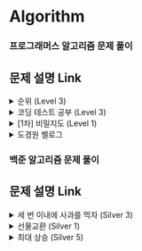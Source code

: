 # Algorithm

### 프로그래머스 알고리즘 문제 풀이

## <b>문제 설명 Link</b>

<details>
    <summary>순위 (Level 3)</summary>
        <ol>
            <li>
                <a href="https://velog.io/@kohyeonseo1006/C-Programmers-%EC%88%9C%EC%9C%84">고현서 문제 설명 링크</a>
            </li>
        </ol>
</details>
<details>
    <summary>코딩 테스트 공부 (Level 3)</summary>
        <ol>
            <li>
                <a href="https://velog.io/@lhr4884/%ED%94%84%EB%A1%9C%EA%B7%B8%EB%9E%98%EB%A8%B8%EC%8A%A4-%EC%BD%94%EB%94%A9-%ED%85%8C%EC%8A%A4%ED%8A%B8-%EA%B3%B5%EB%B6%80-%ED%92%80%EC%9D%B4-2022-KAKAO-TECH-INTERNSHIP">이하령 문제 설명 링크</a>
            </li>
        </ol>
</details>
<details>
    <summary>[1차] 비밀지도 (Level 1)</summary>
        <ol>
            <li>
                <a href="https://velog.io/@kohyeonseo1006/C-Programmers-1%EC%B0%A8-%EB%B9%84%EB%B0%80%EC%A7%80%EB%8F%84">고현서 문제 설명 링크</a>
            </li>
        </ol>
</details>
<details>
    <summary>도경원 벨로그</summary>
        <ol>
            <li>
                <a href="[[https://velog.io/@kohyeonseo1006/C-Programmers-1%EC%B0%A8-%EB%B9%84%EB%B0%80%EC%A7%80%EB%8F%84](https://velog.io/@obdo/series/programmersC)](https://velog.io/@obdo/series/programmersC)">도경원 문제 설명 링크</a>
            </li>
        </ol>
</details>

### 백준 알고리즘 문제 풀이

## <b>문제 설명 Link</b>

<details>
    <summary>세 번 이내에 사과를 먹자 (Silver 3)</summary>
        <ol>
            <li>
                <a href="https://velog.io/@kohyeonseo1006/C-%EB%B0%B1%EC%A4%80-26169-%EC%84%B8-%EB%B2%88-%EC%9D%B4%EB%82%B4%EC%97%90-%EC%82%AC%EA%B3%BC%EB%A5%BC-%EB%A8%B9%EC%9E%90">고현서 문제 설명 링크</a>
            </li>
        </ol>
</details>    
<details>
    <summary>선물교환 (Silver 1)</summary>
        <ol>
            <li>
                <a href="https://velog.io/@kohyeonseo1006/C-%EB%B0%B1%EC%A4%801889-%EC%84%A0%EB%AC%BC%EA%B5%90%ED%99%98">고현서 문제 설명 링크</a>
            </li>
            <li>
                <a href="https://velog.io/@lhr4884/BOJ-1889-%EC%84%A0%EB%AC%BC-%EA%B5%90%ED%99%98-%ED%92%80%EC%9D%B4-C">이하령 문제 설명 링크</a>
            </li>
        </ol>
</details>


<details>
    <summary>최대 상승 (Silver 5)</summary>
        <ol>
            <li>
                <a href="https://velog.io/@kohyeonseo1006/C-BOJ-25644-%EC%B5%9C%EB%8C%80-%EC%83%81%EC%8A%B9">고현서 문제 설명 링크</a>
            </li>
        </ol>
</details>    
